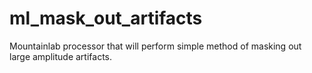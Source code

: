 # ml_mask_out_artifacts
Mountainlab processor that will perform simple method of masking out large amplitude artifacts.
